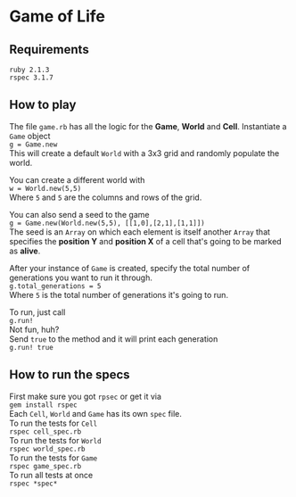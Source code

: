 Game of Life
============

Requirements
------------
`ruby 2.1.3` <br>
`rspec 3.1.7`

How to play
----------
The file `game.rb` has all the logic for the **Game**, **World** and **Cell**.
Instantiate a `Game` object <br>
`g = Game.new` <br>
This will create a default `World` with a 3x3 grid and randomly populate the world.

You can create a different world with <br>
`w = World.new(5,5)` <br>
Where `5` and `5` are the columns and rows of the grid.

You can also send a seed to the game <br>
`g = Game.new(World.new(5,5), [[1,0],[2,1],[1,1]])` <br>
The seed is an `Array` on which each element is itself another `Array` that specifies the **position Y** and **position X** of a cell that's going to be marked as **alive**.

After your instance of `Game` is created, specify the total number of generations you want to run it through. <br>
`g.total_generations = 5` <br>
Where `5` is the total number of generations it's going to run.

To run, just call <br>
`g.run!` <br>
Not fun, huh? <br>
Send `true` to the method and it will print each generation <br>
`g.run! true`

How to run the specs
--------------------
First make sure you got `rpsec` or get it via <br>
`gem install rspec` <br>
Each `Cell`, `World` and `Game` has its own `spec` file. <br>
To run the tests for `Cell` <br>
`rspec cell_spec.rb` <br>
To run the tests for `World` <br>
`rspec world_spec.rb` <br>
To run the tests for `Game` <br>
`rspec game_spec.rb` <br>
To run all tests at once <br>
`rspec *spec*`